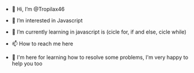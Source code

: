 - 👋 Hi, I’m @Tropilax46
- 👀 I’m interested in Javascript
- 🌱 I’m currently learning in javascript is (cicle for, if and else, cicle while)
- 📫 How to reach me here

- 🙌 I'm here for learning how to resolve some problems, I'm very happy to help you too
  
